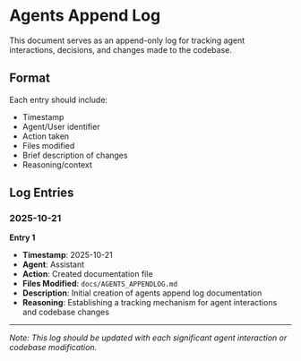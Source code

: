 # Agents Append Log

This document serves as an append-only log for tracking agent interactions, decisions, and changes made to the codebase.

## Format

Each entry should include:
- Timestamp
- Agent/User identifier
- Action taken
- Files modified
- Brief description of changes
- Reasoning/context

## Log Entries

### 2025-10-21

**Entry 1**
- **Timestamp**: 2025-10-21
- **Agent**: Assistant
- **Action**: Created documentation file
- **Files Modified**: `docs/AGENTS_APPENDLOG.md`
- **Description**: Initial creation of agents append log documentation
- **Reasoning**: Establishing a tracking mechanism for agent interactions and codebase changes

---

*Note: This log should be updated with each significant agent interaction or codebase modification.*
